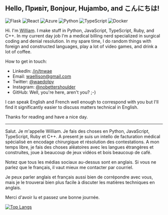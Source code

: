 ## Hello, Привіт, Bonjour, Hujambo, and こんにちは!

![Flask](https://img.shields.io/badge/flask-%23000.svg?style=for-the-badge&logo=flask&logoColor=white)
![React](https://img.shields.io/badge/react-%2320232a.svg?style=for-the-badge&logo=react&logoColor=%2361DAFB)
![Azure](https://img.shields.io/badge/azure-%230072C6.svg?style=for-the-badge&logo=microsoftazure&logoColor=white)
![Python](https://img.shields.io/badge/python-3670A0?style=for-the-badge&logo=python&logoColor=ffdd54)
![TypeScript](https://img.shields.io/badge/typescript-%23007ACC.svg?style=for-the-badge&logo=typescript&logoColor=white)
![Docker](https://img.shields.io/badge/docker-%230db7ed.svg?style=for-the-badge&logo=docker&logoColor=white)

Hi.  I'm <abbr title='pronouns: he/him/his'>William</abbr>.  I make stuff in Python, JavaScript, TypeScript, Ruby, and C++.  In my current day job I'm a medical billing nerd specialized in surgical coding and denial resolution.  In my spare time, I do random things with foreign and constructed languages, play a lot of video games, and drink a lot of coffee.

How to get in touch:

- LinkedIn: [/in/tnwae](https://linkedin.com/in/tnwae)
- Email: <waellison@gmail.com>
- Twitter: [@waedotpy](https://twitter.com/waedotpy)
- Instagram: [@nobettershoulder](https://instagram.com/nobettershoulder)
- GitHub: Well, you're here, aren't you? ;-)

I can speak English and French well enough to correspond with you but I'll find it significantly easier to discuss matters technical in English.

Thanks for reading and have a nice day.

----

Salut.  Je m'appelle William.  Je fais des choses en Python, JavaScript, TypeScript, Ruby et C++.  A present je suis un intello de facturation médical spécialisé en encodage chirurgique et résolution des contestations.  A mon temps libre, je fais des choses aléatoires avec les langues étrangères et construites, joue à beaucoup de jeux vidéos et bois beaucoup de café.

Notez que tous les médias sociaux au-dessus sont en anglais.  Si vous ne parlez que le français, il vaut mieux me contacter par courriel.

Je peux parler anglais et français aussi bien de corrépondre avec vous, mais je le trouverai bien plus facile à discuter les matières techniques en anglais.

Merci d'avoir lu et passez une bonne journée.

[![Top Langs](https://github-readme-stats.vercel.app/api/top-langs/?username=waellison&theme=darks&hide=html,css,tex&layout=compact)](https://github.com/anuraghazra/github-readme-stats)
